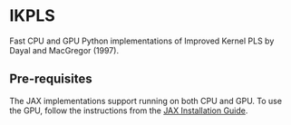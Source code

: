 # IKPLS
Fast CPU and GPU Python implementations of Improved Kernel PLS by Dayal and MacGregor (1997).

## Pre-requisites
The JAX implementations support running on both CPU and GPU. To use the GPU, follow the instructions from the [JAX Installation Guide](https://jax.readthedocs.io/en/latest/installation.html).